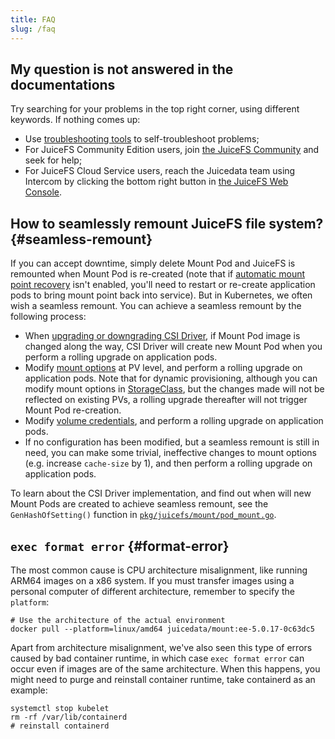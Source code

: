 ```yaml
---
title: FAQ
slug: /faq
---
```


## My question is not answered in the documentations

Try searching for your problems in the top right corner, using different keywords. If nothing comes up:

* Use [troubleshooting tools](./administration/troubleshooting.md#tools) to self-troubleshoot problems;
* For JuiceFS Community Edition users, join [the JuiceFS Community](https://juicefs.com/en/community) and seek for help;
* For JuiceFS Cloud Service users, reach the Juicedata team using Intercom by clicking the bottom right button in [the JuiceFS Web Console](https://juicefs.com/console).

## How to seamlessly remount JuiceFS file system? {#seamless-remount}

If you can accept downtime, simply delete Mount Pod and JuiceFS is remounted when Mount Pod is re-created (note that if [automatic mount point recovery](./guide/configurations.md#automatic-mount-point-recovery) isn't enabled, you'll need to restart or re-create application pods to bring mount point back into service). But in Kubernetes, we often wish a seamless remount. You can achieve a seamless remount by the following process:

* When [upgrading or downgrading CSI Driver](./administration/upgrade-csi-driver.md), if Mount Pod image is changed along the way, CSI Driver will create new Mount Pod when you perform a rolling upgrade on application pods.
* Modify [mount options](./guide/configurations.md#mount-options) at PV level, and perform a rolling upgrade on application pods. Note that for dynamic provisioning, although you can modify mount options in [StorageClass](./guide/pv.md#create-storage-class), but the changes made will not be reflected on existing PVs, a rolling upgrade thereafter will not trigger Mount Pod re-creation.
* Modify [volume credentials](./guide/pv.md#volume-credentials), and perform a rolling upgrade on application pods.
* If no configuration has been modified, but a seamless remount is still in need, you can make some trivial, ineffective changes to mount options (e.g. increase `cache-size` by 1), and then perform a rolling upgrade on application pods.

To learn about the CSI Driver implementation, and find out when will new Mount Pods are created to achieve seamless remount, see the `GenHashOfSetting()` function in [`pkg/juicefs/mount/pod_mount.go`](https://github.com/juicedata/juicefs-csi-driver/blob/master/pkg/juicefs/mount/pod_mount.go).

## `exec format error` {#format-error}

The most common cause is CPU architecture misalignment, like running ARM64 images on a x86 system. If you must transfer images using a personal computer of different architecture, remember to specify the `platform`:

```shell
# Use the architecture of the actual environment
docker pull --platform=linux/amd64 juicedata/mount:ee-5.0.17-0c63dc5
```

Apart from architecture misalignment, we've also seen this type of errors caused by bad container runtime, in which case `exec format error` can occur even if images are of the same architecture. When this happens, you might need to purge and reinstall container runtime, take containerd as an example:

```shell
systemctl stop kubelet
rm -rf /var/lib/containerd
# reinstall containerd
```
